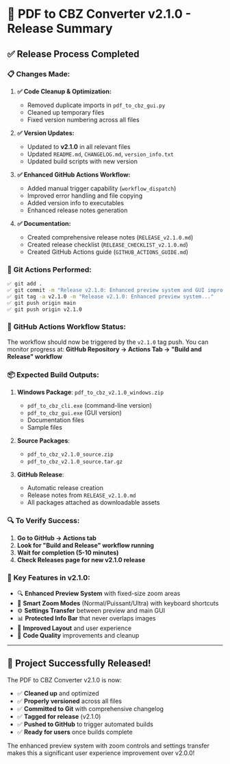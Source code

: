 # 🎉 PDF to CBZ Converter v2.1.0 - Release Summary

## ✅ **Release Process Completed**

### 📋 **Changes Made:**

1. **✅ Code Cleanup & Optimization:**
   - Removed duplicate imports in `pdf_to_cbz_gui.py`
   - Cleaned up temporary files
   - Fixed version numbering across all files

2. **✅ Version Updates:**
   - Updated to **v2.1.0** in all relevant files
   - Updated `README.md`, `CHANGELOG.md`, `version_info.txt`
   - Updated build scripts with new version

3. **✅ Enhanced GitHub Actions Workflow:**
   - Added manual trigger capability (`workflow_dispatch`)
   - Improved error handling and file copying
   - Added version info to executables
   - Enhanced release notes generation

4. **✅ Documentation:**
   - Created comprehensive release notes (`RELEASE_v2.1.0.md`)
   - Created release checklist (`RELEASE_CHECKLIST_v2.1.0.md`)
   - Created GitHub Actions guide (`GITHUB_ACTIONS_GUIDE.md`)

### 🚀 **Git Actions Performed:**

```bash
✅ git add .
✅ git commit -m "Release v2.1.0: Enhanced preview system and GUI improvements"
✅ git tag -a v2.1.0 -m "Release v2.1.0: Enhanced preview system..."
✅ git push origin main
✅ git push origin v2.1.0
```

### 🔄 **GitHub Actions Workflow Status:**

The workflow should now be triggered by the `v2.1.0` tag push. You can monitor progress at:
**GitHub Repository → Actions Tab → "Build and Release" workflow**

### 📦 **Expected Build Outputs:**

1. **Windows Package**: `pdf_to_cbz_v2.1.0_windows.zip`
   - `pdf_to_cbz_cli.exe` (command-line version)
   - `pdf_to_cbz_gui.exe` (GUI version)
   - Documentation files
   - Sample files

2. **Source Packages**:
   - `pdf_to_cbz_v2.1.0_source.zip`
   - `pdf_to_cbz_v2.1.0_source.tar.gz`

3. **GitHub Release**:
   - Automatic release creation
   - Release notes from `RELEASE_v2.1.0.md`
   - All packages attached as downloadable assets

### 🔍 **To Verify Success:**

1. **Go to GitHub → Actions tab**
2. **Look for "Build and Release" workflow running**
3. **Wait for completion (5-10 minutes)**
4. **Check Releases page for new v2.1.0 release**

### 🎯 **Key Features in v2.1.0:**

- 🔍 **Enhanced Preview System** with fixed-size zoom areas
- 🎯 **Smart Zoom Modes** (Normal/Puissant/Ultra) with keyboard shortcuts
- ⚙️ **Settings Transfer** between preview and main GUI
- 📊 **Protected Info Bar** that never overlaps images
- 🎨 **Improved Layout** and user experience
- 🧹 **Code Quality** improvements and cleanup

---

## 🎉 **Project Successfully Released!**

The PDF to CBZ Converter v2.1.0 is now:
- ✅ **Cleaned up** and optimized
- ✅ **Properly versioned** across all files
- ✅ **Committed to Git** with comprehensive changelog
- ✅ **Tagged for release** (v2.1.0)
- ✅ **Pushed to GitHub** to trigger automated builds
- ✅ **Ready for users** once builds complete

The enhanced preview system with zoom controls and settings transfer makes this a significant user experience improvement over v2.0.0!
